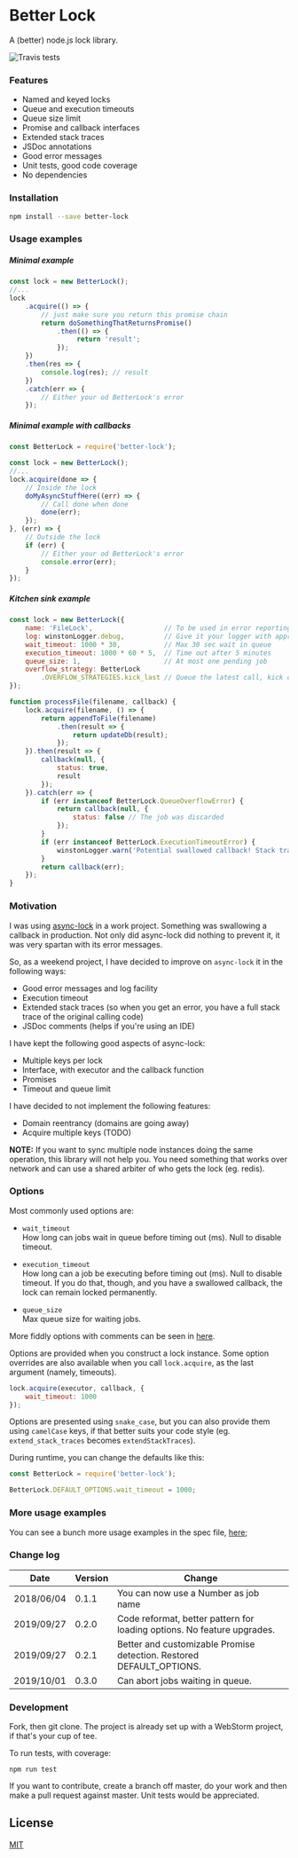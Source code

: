 # Better Lock

A (better) node.js lock library.

![Travis tests](https://travis-ci.org/panta82/better-lock.svg?branch=master)

### Features

- Named and keyed locks
- Queue and execution timeouts
- Queue size limit
- Promise and callback interfaces
- Extended stack traces
- JSDoc annotations
- Good error messages
- Unit tests, good code coverage
- No dependencies

### Installation

```bash
npm install --save better-lock
```

### Usage examples

##### Minimal example

```javascript
const lock = new BetterLock();
//...
lock
    .acquire(() => {
        // just make sure you return this promise chain
        return doSomethingThatReturnsPromise()
            .then(() => {
                 return 'result';
            });
    })
    .then(res => {
        console.log(res); // result		
    })
    .catch(err => {
        // Either your od BetterLock's error 
    });
```

##### Minimal example with callbacks

```javascript
const BetterLock = require('better-lock');

const lock = new BetterLock();
//...
lock.acquire(done => {
    // Inside the lock
    doMyAsyncStuffHere((err) => {
        // Call done when done
        done(err);
    });
}, (err) => {
    // Outside the lock
    if (err) {
        // Either your od BetterLock's error
        console.error(err); 
    }
});
```

##### Kitchen sink example

```javascript
const lock = new BetterLock({
    name: 'FileLock',                  // To be used in error reporting and logging
    log: winstonLogger.debug,          // Give it your logger with appropeiate level
    wait_timeout: 1000 * 30,           // Max 30 sec wait in queue
    execution_timeout: 1000 * 60 * 5,  // Time out after 5 minutes
    queue_size: 1,                     // At most one pending job
    overflow_strategy: BetterLock
        .OVERFLOW_STRATEGIES.kick_last // Queue the latest call, kick out the prev one
});

function processFile(filename, callback) {
    lock.acquire(filename, () => {
        return appendToFile(filename)
            .then(result => {
                return updateDb(result);
            });
    }).then(result => {
        callback(null, {
            status: true,
            result
        });
    }).catch(err => {
        if (err instanceof BetterLock.QueueOverflowError) {
            return callback(null, {
                status: false // The job was discarded
            });
        }
        if (err instanceof BetterLock.ExecutionTimeoutError) {
            winstonLogger.warn('Potential swallowed callback! Stack trace to the entry site:', err.stack);
        }
        return callback(err);
    });
}

```

### Motivation

I was using [async-lock](https://github.com/rogierschouten/async-lock) in a work project. Something was swallowing a callback in production. Not only did async-lock did nothing to prevent it, it was very spartan with its error messages.

So, as a weekend project, I have decided to improve on `async-lock` it in the following ways:

- Good error messages and log facility
- Execution timeout
- Extended stack traces (so when you get an error, you have a full stack trace of the original calling code)
- JSDoc comments (helps if you're using an IDE)

I have kept the following good aspects of async-lock:

- Multiple keys per lock
- Interface, with executor and the callback function
- Promises
- Timeout and queue limit

I have decided to not implement the following features:

- Domain reentrancy (domains are going away)
- Acquire multiple keys (TODO)

**NOTE:** If you want to sync multiple node instances doing the same operation, this library will not help you. You need something that works over network and can use a shared arbiter of who gets the lock (eg. redis).

### Options

Most commonly used options are:

- `wait_timeout`  
  How long can jobs wait in queue before timing out (ms). Null to disable timeout.

- `execution_timeout`  
  How long can a job be executing before timing out (ms). Null to disable timeout.
  If you do that, though, and you have a swallowed callback, the lock can remain locked permanently.

- `queue_size`  
  Max queue size for waiting jobs.

More fiddly options with comments can be seen in [here](src/options.js).

Options are provided when you construct a lock instance. Some option overrides are also available when you call `lock.acquire`, as the last argument (namely, timeouts).

```javascript
lock.acquire(executor, callback, {
	wait_timeout: 1000
});
```

Options are presented using `snake_case`, but you can also provide them using `camelCase` keys, if that better suits your code style (eg. `extend_stack_traces` becomes `extendStackTraces`).

During runtime, you can change the defaults like this:

```javascript
const BetterLock = require('better-lock');

BetterLock.DEFAULT_OPTIONS.wait_timeout = 1000;
``` 

### More usage examples

You can see a bunch more usage examples in the spec file, [here](spec/better_lock.spec.js);

### Change log

Date|Version|Change
----|-------|------
2018/06/04|0.1.1|You can now use a Number as job name
2019/09/27|0.2.0|Code reformat, better pattern for loading options. No feature upgrades.
2019/09/27|0.2.1|Better and customizable Promise detection. Restored DEFAULT_OPTIONS.
2019/10/01|0.3.0|Can abort jobs waiting in queue.

### Development

Fork, then git clone. The project is already set up with a WebStorm project, if that's your cup of tee.

To run tests, with coverage:
```
npm run test
```

If you want to contribute, create a branch off master, do your work and then make a pull request against master. Unit tests would be appreciated.

## License

[MIT](./LICENSE)